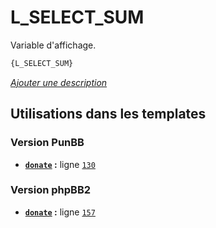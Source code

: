 # L_SELECT_SUM


Variable d'affichage.

```html
{L_SELECT_SUM}
```

[*Ajouter une description*](https://fa-tvars.appspot.com/var/L_SELECT_SUM)

## Utilisations dans les templates

### Version PunBB
* __[`donate`](../tpl/var/punbb/donate.md#readme) :__ ligne [`130`](../tpl/src/punbb/donate.tpl#L130)

### Version phpBB2
* __[`donate`](../tpl/var/subsilver/donate.md#readme) :__ ligne [`157`](../tpl/src/subsilver/donate.tpl#L157)